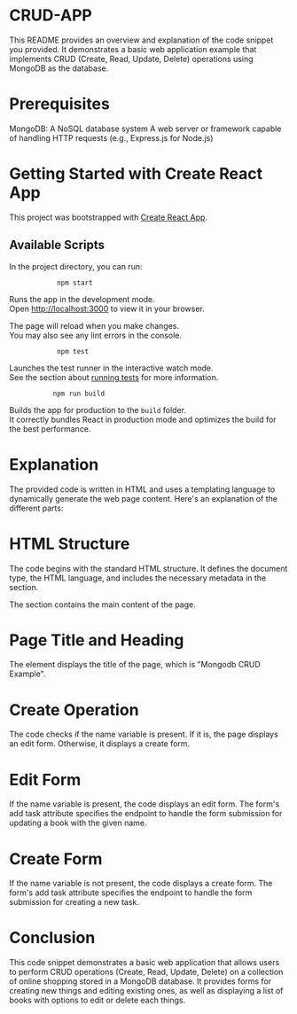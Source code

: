 # CRUD-APP

This README provides an overview and explanation of the code snippet you provided. It demonstrates a basic web application example that implements CRUD (Create, Read, Update, Delete) operations using MongoDB as the database.

# Prerequisites

MongoDB: A NoSQL database system
A web server or framework capable of handling HTTP requests (e.g., Express.js for Node.js)

# Getting Started with Create React App

This project was bootstrapped with [Create React App](https://github.com/facebook/create-react-app).

## Available Scripts

In the project directory, you can run:

                npm start

Runs the app in the development mode.\
Open [http://localhost:3000](http://localhost:3000) to view it in your browser.

The page will reload when you make changes.\
You may also see any lint errors in the console.

                npm test

Launches the test runner in the interactive watch mode.\
See the section about [running tests](https://facebook.github.io/create-react-app/docs/running-tests) for more information.

               npm run build

Builds the app for production to the `build` folder.\
It correctly bundles React in production mode and optimizes the build for the best performance.

# Explanation

The provided code is written in HTML and uses a templating language to dynamically generate the web page content. Here's an explanation of the different parts:

# HTML Structure

The code begins with the standard HTML structure. It defines the document type, the HTML language, and includes the necessary metadata in the <head> section.

The <body> section contains the main content of the page.

# Page Title and Heading
  
The element displays the title of the page, which is "Mongodb CRUD Example".

# Create Operation
  
The code checks if the name variable is present. If it is, the page displays an edit form. Otherwise, it displays a create form.

# Edit Form
  
If the name variable is present, the code displays an edit form. The form's add task attribute specifies the endpoint to handle the form submission for updating a book with the given name.

# Create Form
  
If the name variable is not present, the code displays a create form. The form's add task attribute specifies the endpoint to handle the form submission for creating a new task.
  
 # Conclusion
  
  This code snippet demonstrates a basic web application that allows users to perform CRUD operations (Create, Read, Update, Delete) on a collection of online shopping stored in a MongoDB database. It provides forms for creating new things and editing existing ones, as well as displaying a list of books with options to edit or delete each things.
  
  


